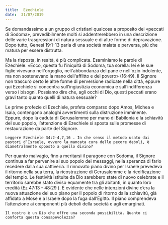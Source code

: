 ```yaml
---
title:  Ezechiele
date:  31/07/2019
---
```


Se domandassimo a un gruppo di cristiani qualcosa a proposito dei «peccati di Sodoma», prevedibilmente molti si addentrerebbero in una descrizione delle varie trasgressioni di natura sessuale e di altre forme di depravazione. Dopo tutto, Genesi 19:1-13  parla di una società malata e perversa, più che matura per essere distrutta.

Ma la risposta, in realtà, è più complicata. Esaminiamo le parole di Ezechiele: «Ecco, questa fu l'iniquità di Sodoma, tua sorella: lei e le sue figlie vivevano nell'orgoglio, nell'abbondanza del pane e nell'ozio indolente, ma non sostenevano la mano dell'afflitto e del povero» (16:49). Il Signore non trascurò certo le altre forme di perversione radicate nella città, eppure qui Ezechiele si concentra sull’ingiustizia economica e sull’indifferenza verso i bisogni. Possiamo dire che, agli occhi di Dio, questi peccati erano gravi tanto quanto quelli di natura sessuale?

Le prime profezie di Ezechiele, profeta comparso dopo Amos, Michea e Isaia, contengono analoghi avvertimenti sulla distruzione imminente. Eppure, dopo la caduta di Gerusalemme per mano di Babilonia e la schiavitù del suo popolo, l’attenzione di Ezechiele si sposta sulle promesse di restaurazione da parte del Signore.

`Leggere Ezechiele 34:2-4,7,16 . In che senso il metodo usato dai pastori d’Israele, ovvero la mancata cura delle pecore deboli, è diametralmente opposto a quello divino?`

Per quanto malvagio, fino a meritarsi il paragone con Sodoma, il Signore continua a far pervenire al suo popolo dei messaggi, nella speranza di farlo recedere dalla sua cattiveria. Il rinnovato piano divino per Israele prevedeva il ritorno nella sua terra, la ricostruzione di Gerusalemme e la riedificazione del tempio. Le festività istituite da Dio sarebbero state di nuovo celebrate e il territorio sarebbe stato diviso equamente tra gli abitanti, in quanto loro eredità (Ez 47:13 - 48:29 ). È evidente che nelle intenzioni divine c’era la nuova attuazione del suo piano per il popolo di ritorno dalla schiavitù, già affidato a Mosè e a Israele dopo la fuga dall’Egitto. Il piano comprendeva l’attenzione ai componenti più deboli della società e agli emarginati.

`Il nostro è un Dio che offre una seconda possibilità. Quanto ci conforta questa consapevolezza?`